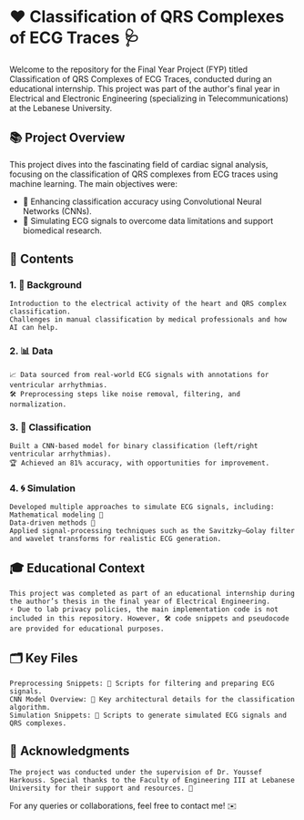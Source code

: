 # ❤️ Classification of QRS Complexes of ECG Traces 🩺
Welcome to the repository for the Final Year Project (FYP) titled Classification of QRS Complexes of ECG Traces, conducted during an educational internship. This project was part of the author's final year in Electrical and Electronic Engineering (specializing in Telecommunications) at the Lebanese University.

## 📚 Project Overview
This project dives into the fascinating field of cardiac signal analysis, focusing on the classification of QRS complexes from ECG traces using machine learning. 
The main objectives were:
- 🎯 Enhancing classification accuracy using Convolutional Neural Networks (CNNs).
- 🔬 Simulating ECG signals to overcome data limitations and support biomedical research.

## 📂 Contents
### 1. 🧠 Background
    Introduction to the electrical activity of the heart and QRS complex classification.
    Challenges in manual classification by medical professionals and how AI can help.
### 2. 📊 Data
    📈 Data sourced from real-world ECG signals with annotations for ventricular arrhythmias.
    🛠️ Preprocessing steps like noise removal, filtering, and normalization.
    
### 3. 🤖 Classification
    Built a CNN-based model for binary classification (left/right ventricular arrhythmias).
    🏆 Achieved an 81% accuracy, with opportunities for improvement.
    
### 4. 🌀 Simulation
    Developed multiple approaches to simulate ECG signals, including:
    Mathematical modeling 📐
    Data-driven methods 🧮
    Applied signal-processing techniques such as the Savitzky–Golay filter and wavelet transforms for realistic ECG generation.
    
## 🎓 Educational Context
    This project was completed as part of an educational internship during the author’s thesis in the final year of Electrical Engineering. 
    ⚡ Due to lab privacy policies, the main implementation code is not included in this repository. However, 🛠️ code snippets and pseudocode are provided for educational purposes.

## 🗂️ Key Files
    Preprocessing Snippets: 📜 Scripts for filtering and preparing ECG signals.
    CNN Model Overview: 🤖 Key architectural details for the classification algorithm.
    Simulation Snippets: 🌊 Scripts to generate simulated ECG signals and QRS complexes.
    
## 🙏 Acknowledgments
    The project was conducted under the supervision of Dr. Youssef Harkouss. Special thanks to the Faculty of Engineering III at Lebanese University for their support and resources. 🎉

For any queries or collaborations, feel free to contact me! ✉️
